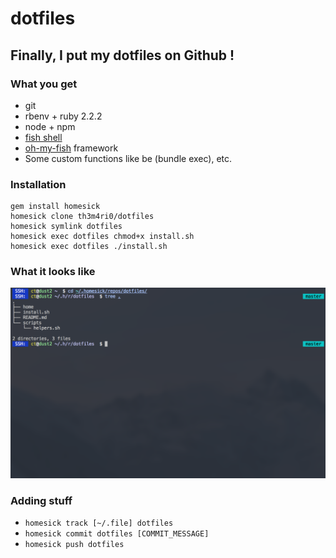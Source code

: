 # dotfiles
## Finally, I put my dotfiles on Github !

### What you get
- git
- rbenv + ruby 2.2.2
- node + npm
- [fish shell](http://fishshell.com/)
- [oh-my-fish](//github.com/oh-my-fish/oh-my-fish) framework
- Some custom functions like be (bundle exec), etc.

### Installation
```
gem install homesick
homesick clone th3m4ri0/dotfiles
homesick symlink dotfiles
homesick exec dotfiles chmod+x install.sh
homesick exec dotfiles ./install.sh
```

### What it looks like
![Screenshot](images/screenshot.png)

### Adding stuff
- ```homesick track [~/.file] dotfiles```
- ```homesick commit dotfiles [COMMIT_MESSAGE]```
- ```homesick push dotfiles```
